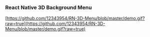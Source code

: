 ### React Native 3D Background Menu ###

[https://github.com/12343954/RN-3D-Menu/blob/master/demo.gif?raw=true](https://github.com/12343954/RN-3D-Menu/blob/master/demo.gif?raw=true)

